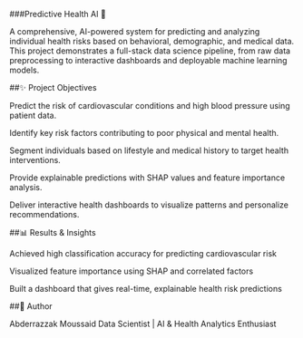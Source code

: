 ###Predictive Health AI 🌿

A comprehensive, AI-powered system for predicting and analyzing individual health risks based on behavioral, demographic, and medical data. This project demonstrates a full-stack data science pipeline, from raw data preprocessing to interactive dashboards and deployable machine learning models.

##✨ Project Objectives

Predict the risk of cardiovascular conditions and high blood pressure using patient data.

Identify key risk factors contributing to poor physical and mental health.

Segment individuals based on lifestyle and medical history to target health interventions.

Provide explainable predictions with SHAP values and feature importance analysis.

Deliver interactive health dashboards to visualize patterns and personalize recommendations.

##📊 Results & Insights

Achieved high classification accuracy for predicting cardiovascular risk

Visualized feature importance using SHAP and correlated factors

Built a dashboard that gives real-time, explainable health risk predictions


##🚀 Author

Abderrazzak Moussaid
Data Scientist | AI & Health Analytics Enthusiast

